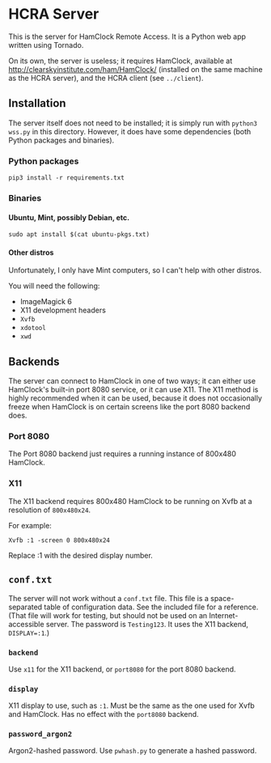# HCRA Server

This is the server for HamClock Remote Access. It is a Python web app written
using Tornado.

On its own, the server is useless; it requires HamClock, available at
http://clearskyinstitute.com/ham/HamClock/ (installed on the same machine as
the HCRA server), and the HCRA client (see `../client`).

## Installation

The server itself does not need to be installed; it is simply run with
`python3 wss.py` in this directory. However, it does have some dependencies
(both Python packages and binaries).

### Python packages

    pip3 install -r requirements.txt

### Binaries

#### Ubuntu, Mint, possibly Debian, etc.

    sudo apt install $(cat ubuntu-pkgs.txt)

#### Other distros

Unfortunately, I only have Mint computers, so I can't help with other
distros.

You will need the following:

* ImageMagick 6
* X11 development headers
* `Xvfb`
* `xdotool`
* `xwd`

## Backends

The server can connect to HamClock in one of two ways; it can either use
HamClock's built-in port 8080 service, or it can use X11. The X11 method is
highly recommended when it can be used, because it does not occasionally
freeze when HamClock is on certain screens like the port 8080 backend does.

### Port 8080

The Port 8080 backend just requires a running instance of 800x480 HamClock.

### X11

The X11 backend requires 800x480 HamClock to be running on Xvfb at a
resolution of `800x480x24`.

For example:

    Xvfb :1 -screen 0 800x480x24

Replace :1 with the desired display number.

## `conf.txt`

The server will not work without a `conf.txt` file. This file is a
space-separated table of configuration data. See the included file for a
reference. (That file will work for testing, but should not be used on an
Internet-accessible server. The password is `Testing123`. It uses the X11
backend, `DISPLAY=:1`.)

### `backend`

Use `x11` for the X11 backend, or `port8080` for the port 8080 backend.

### `display`

X11 display to use, such as `:1`. Must be the same as the one used for Xvfb
and HamClock. Has no effect with the `port8080` backend.

### `password_argon2`

Argon2-hashed password. Use `pwhash.py` to generate a hashed password.
